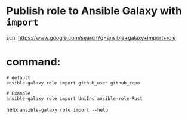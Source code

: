 # Publish role to Ansible Galaxy with `import`
sch: https://www.google.com/search?q=ansible+galaxy+import+role

# command:
```
# default
ansible-galaxy role import github_user github_repo

# Example
ansible-galaxy role import UniInc ansible-role-Rust
``` 

help:
```ansible-galaxy role import --help```
